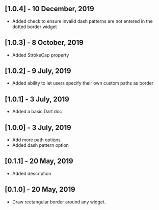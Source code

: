 ## [1.0.4] - 10 December, 2019

- Added check to ensure invalid dash patterns are not entered in the dotted border widget

## [1.0.3] - 8 October, 2019

- Added StrokeCap property

## [1.0.2] - 9 July, 2019

- Added ability to let users specify their own custom paths as border

## [1.0.1] - 3 July, 2019

- Added a basic Dart doc

## [1.0.0] - 3 July, 2019

- Add more path options
- Added dash pattern option

## [0.1.1] - 20 May, 2019

- Added description

## [0.1.0] - 20 May, 2019

- Draw rectangular border around any widget.
